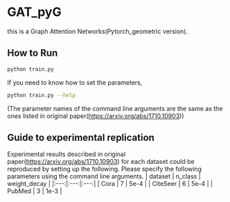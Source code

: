 # GAT_pyG

this is a Graph Attention Networks(Pytorch_geometric version).

## How to Run
```bash
python train.py
```

If you need to know how to set the parameters, 
```bash
python train.py --help
```
(The parameter names of the command line arguments are the same as the ones listed in original paper(https://arxiv.org/abs/1710.10903))

## Guide to experimental replication
Experimental results described in original paper(https://arxiv.org/abs/1710.10903) for each dataset could be reproduced by setting up the following.
Please specify the following parameters using the command line arguments.
| dataset | n_class | weight_decay |
|:---:|:---:|:---:|
| Cora | 7 | 5e-4 |
| CiteSeer | 6 | 5e-4 |
| PubMed | 3 | 1e-3 |
